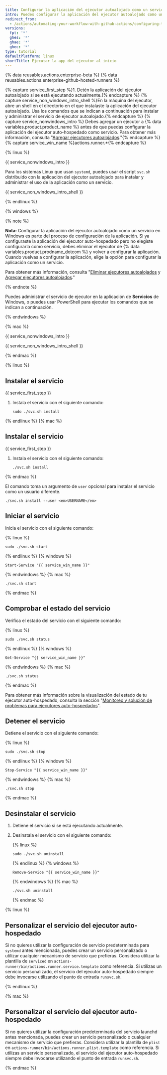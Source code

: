 ```yaml
---
title: Configurar la aplicación del ejecutor autoalojado como un servicio
intro: Puedes configurar la aplicación del ejecutor autoalojado como un servicio para iniciar automáticamente la aplicación del ejecutor cuando se inicia la máquina.
redirect_from:
  - /actions/automating-your-workflow-with-github-actions/configuring-the-self-hosted-runner-application-as-a-service
versions:
  fpt: '*'
  ghes: '*'
  ghae: '*'
  ghec: '*'
type: tutorial
defaultPlatform: linux
shortTitle: Ejecutar la app del ejecutor al inicio
---
```


{% data reusables.actions.enterprise-beta %}
{% data reusables.actions.enterprise-github-hosted-runners %}

{% capture service_first_step %}1. Detén la aplicación del ejecutor autoalojado si se está ejecutando actualmente.{% endcapture %}
{% capture service_non_windows_intro_shell %}En la máquina del ejecutor, abre un shell en el directorio en el que instalaste la aplicación del ejecutor autoalojado. Usa los comandos que se indican a continuación para instalar y administrar el servicio de ejecutor autoalojado.{% endcapture %}
{% capture service_nonwindows_intro %} Debes agregar un ejecutor a {% data variables.product.product_name %} antes de que puedas configurar la aplicación del ejecutor auto-hospedado como servicio. Para obtener más información, consulta "[Agregar ejecutores autoalojados](/github/automating-your-workflow-with-github-actions/adding-self-hosted-runners)."{% endcapture %}
{% capture service_win_name %}actions.runner.*{% endcapture %}


{% linux %}

{{ service_nonwindows_intro }}

Para los sistemas Linux que usan `systemd`, puedes usar el script `svc.sh` distribuido con la aplicación del ejecutor autoalojado para instalar y administrar el uso de la aplicación como un servicio.

{{ service_non_windows_intro_shell }}

{% endlinux %}

{% windows %}

{% note %}

**Nota:** Configurar la aplicación del ejecutor autoalojado como un servicio en Windows es parte del proceso de configuración de la aplicación. Si ya configuraste la aplicación del ejecutor auto-hospedado pero no elegiste configurarla como servicio, debes eliminar el ejecutor de {% data variables.product.prodname_dotcom %} y volver a configurar la aplicación. Cuando vuelvas a configurar la aplicación, elige la opción para configurar la aplicación como un servicio.

Para obtener más información, consulta "[Eliminar ejecutores autoalojados](/actions/automating-your-workflow-with-github-actions/removing-self-hosted-runners) y [Agregar ejecutores autoalojados](/actions/automating-your-workflow-with-github-actions/adding-self-hosted-runners)."

{% endnote %}

Puedes administrar el servicio de ejecutor en la aplicación de **Servicios** de Windows, o puedes usar PowerShell para ejecutar los comandos que se indican a continuación.

{% endwindows %}

{% mac %}

{{ service_nonwindows_intro }}

{{ service_non_windows_intro_shell }}

{% endmac %}

{% linux %}

## Instalar el servicio

{{ service_first_step }}
1. Instala el servicio con el siguiente comando:

   ```shell
   sudo ./svc.sh install
   ```

{% endlinux %}
{% mac %}

## Instalar el servicio

{{ service_first_step }}
1. Instala el servicio con el siguiente comando:

   ```shell
   ./svc.sh install
   ```
{% endmac %}

El comando toma un argumento de `user` opcional para instalar el servicio como un usuario diferente.

```shell
./svc.sh install --user <em>USERNAME</em>
```

## Iniciar el servicio

Inicia el servicio con el siguiente comando:

{% linux %}
```shell
sudo ./svc.sh start
```
{% endlinux %}
{% windows %}
```shell
Start-Service "{{ service_win_name }}"
```
{% endwindows %}
{% mac %}
```shell
./svc.sh start
```
{% endmac %}

## Comprobar el estado del servicio

Verifica el estado del servicio con el siguiente comando:

{% linux %}
```shell
sudo ./svc.sh status
```
{% endlinux %}
{% windows %}
```shell
Get-Service "{{ service_win_name }}"
```
{% endwindows %}
{% mac %}
```shell
./svc.sh status
```
{% endmac %}

 Para obtener más información sobre la visualización del estado de tu ejecutor auto-hospedado, consulta la sección "[Monitoreo y solución de problemas para ejecutores auto-hospedados](/actions/hosting-your-own-runners/monitoring-and-troubleshooting-self-hosted-runners)".

## Detener el servicio

Detiene el servicio con el siguiente comando:

{% linux %}
```shell
sudo ./svc.sh stop
```
{% endlinux %}
{% windows %}
```shell
Stop-Service "{{ service_win_name }}"
```
{% endwindows %}
{% mac %}
```shell
./svc.sh stop
```
{% endmac %}

## Desinstalar el servicio

1. Detiene el servicio si se está ejecutando actualmente.
1. Desinstala el servicio con el siguiente comando:

    {% linux %}
    ```shell
    sudo ./svc.sh uninstall
    ```
    {% endlinux %}
    {% windows %}
    ```shell
    Remove-Service "{{ service_win_name }}"
    ```
    {% endwindows %}
    {% mac %}
    ```shell
    ./svc.sh uninstall
    ```
    {% endmac %}


{% linux %}

## Personalizar el servicio del ejecutor auto-hospedado

Si no quieres utilizar la configuración de servicio predeterminada para `systemd` antes mencionada, puedes crear un servicio personalizado o utilizar cualquier mecanismo de servicio que prefieras. Considera utilizar la plantilla de `serviced` en `actions-runner/bin/actions.runner.service.template` como referencia. Si utilizas un servicio personalizado, el servicio del ejecutor auto-hospedado siempre debe invocarse utilizando el punto de entrada `runsvc.sh`.

{% endlinux %}

{% mac %}

## Personalizar el servicio del ejecutor auto-hospedado

Si no quieres utilizar la configuración predeterminada del servicio launchd antes mencionada, puedes crear un servicio personalizado o cualquier mecanismo de servicio que prefieras. Considera utilizar la plantilla de `plist` en `actions-runner/bin/actions.runner.plist.template` como referencia. Si utilizas un servicio personalizado, el servicio del ejecutor auto-hospedado siempre debe invocarse utilizando el punto de entrada `runsvc.sh`.

{% endmac %}
